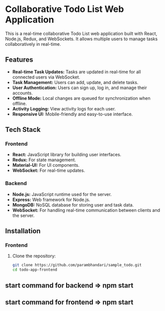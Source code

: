 # Collaborative Todo List Web Application

This is a real-time collaborative Todo List web application built with React, Node.js, Redux, and WebSockets. It allows multiple users to manage tasks collaboratively in real-time.

## Features

- **Real-time Task Updates:** Tasks are updated in real-time for all connected users via WebSocket.
- **Task Management:** Users can add, update, and delete tasks.
- **User Authentication:** Users can sign up, log in, and manage their accounts.
- **Offline Mode:** Local changes are queued for synchronization when offline.
- **Activity Logging:** View activity logs for each user.
- **Responsive UI:** Mobile-friendly and easy-to-use interface.

## Tech Stack

### Frontend
- **React:** JavaScript library for building user interfaces.
- **Redux:** For state management.
- **Material-UI:** For UI components.
- **WebSocket:** For real-time updates.

### Backend
- **Node.js:** JavaScript runtime used for the server.
- **Express:** Web framework for Node.js.
- **MongoDB:** NoSQL database for storing user and task data.
- **WebSocket:** For handling real-time communication between clients and the server.

## Installation

### Frontend

1. Clone the repository:
   ```bash
   git clone https://github.com/parambhandari/sample_todo.git
   cd todo-app-frontend
## start command for backend  => npm start
## start command for frontend  => npm start
